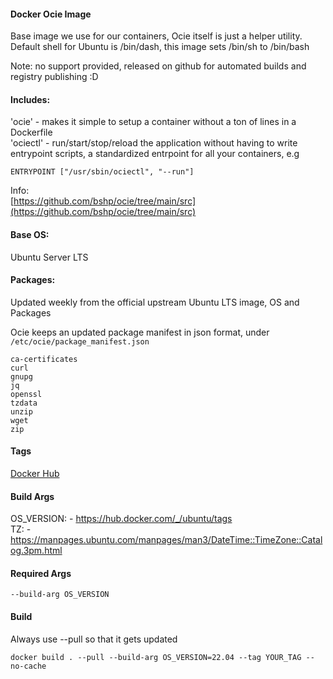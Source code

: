 #### Docker Ocie Image  
Base image we use for our containers, Ocie itself is just a helper utility.    
Default shell for Ubuntu is /bin/dash, this image sets /bin/sh to /bin/bash
    
Note: no support provided, released on github for automated builds and registry publishing :D
    
#### Includes:    
'ocie' - makes it simple to setup a container without a ton of lines in a Dockerfile    
'ociectl' - run/start/stop/reload the application without having to write entrypoint scripts, a standardized entrpoint for all your containers, e.g 
````
ENTRYPOINT ["/usr/sbin/ociectl", "--run"]
````
Info:    
[https://github.com/bshp/ocie/tree/main/src](https://github.com/bshp/ocie/tree/main/src)
    
#### Base OS:    
Ubuntu Server LTS
    
#### Packages:    
Updated weekly from the official upstream Ubuntu LTS image, OS and Packages
    
Ocie keeps an updated package manifest in json format, under ``/etc/ocie/package_manifest.json``
    
````
ca-certificates 
curl 
gnupg 
jq 
openssl 
tzdata 
unzip 
wget
zip
````
    
#### Tags
[Docker Hub](https://hub.docker.com/r/bshp/ocie/tags)
    
#### Build Args
OS_VERSION: - https://hub.docker.com/_/ubuntu/tags    
TZ: - https://manpages.ubuntu.com/manpages/man3/DateTime::TimeZone::Catalog.3pm.html    
    
#### Required Args
````
--build-arg OS_VERSION
````
#### Build
Always use --pull so that it gets updated
````
docker build . --pull --build-arg OS_VERSION=22.04 --tag YOUR_TAG --no-cache
````
